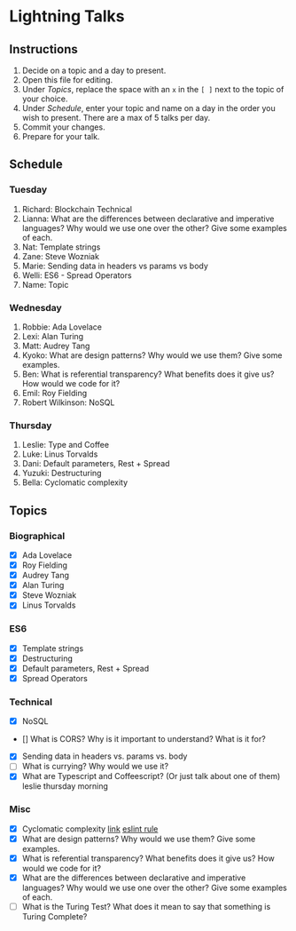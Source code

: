 # Lightning Talks

## Instructions

1. Decide on a topic and a day to present.
2. Open this file for editing.
3. Under _Topics_, replace the space with an `x` in the `[ ]` next to the topic of your choice.
4. Under _Schedule_, enter your topic and name on a day in the order you wish to present. There are a max of 5 talks per day.
5. Commit your changes.
6. Prepare for your talk.


## Schedule

### Tuesday

1. Richard: Blockchain Technical
2. Lianna: What are the differences between declarative and imperative languages? Why would we use one over the other? Give some examples of each.
3. Nat: Template strings
4. Zane: Steve Wozniak
5. Marie: Sending data in headers vs params vs body
6. Welli: ES6 - Spread Operators
7. Name: Topic


### Wednesday

1. Robbie: Ada Lovelace
2. Lexi: Alan Turing
3. Matt: Audrey Tang
4. Kyoko: What are design patterns? Why would we use them? Give some examples.
5. Ben: What is referential transparency? What benefits does it give us? How would we code for it?
6. Emil: Roy Fielding
7. Robert Wilkinson: NoSQL
### Thursday

1. Leslie: Type and Coffee
2. Luke: Linus Torvalds
3. Dani: Default parameters, Rest + Spread
4. Yuzuki: Destructuring
5. Bella: Cyclomatic complexity


## Topics

### Biographical

* [x] Ada Lovelace
* [x] Roy Fielding
* [x] Audrey Tang
* [x] Alan Turing
* [x] Steve Wozniak
* [x] Linus Torvalds

### ES6
* [x] Template strings
* [x] Destructuring
* [x] Default parameters, Rest + Spread
* [x] Spread Operators

### Technical
* [x] NoSQL
* [] What is CORS? Why is it important to understand? What is it for?
* [x] Sending data in headers vs. params vs. body
* [ ] What is currying? Why would we use it?
* [x] What are Typescript and Coffeescript? (Or just talk about one of them) leslie thursday morning

### Misc

* [x] Cyclomatic complexity [link](http://webuniverse.io/cyclomatic-complexity-refactoring-tips/) [eslint rule](http://eslint.org/docs/rules/complexity)
* [x] What are design patterns? Why would we use them? Give some examples.
* [x] What is referential transparency? What benefits does it give us? How would we code for it?
* [x] What are the differences between declarative and imperative languages? Why would we use one over the other? Give some examples of each.
* [ ] What is the Turing Test? What does it mean to say that something is Turing Complete?
